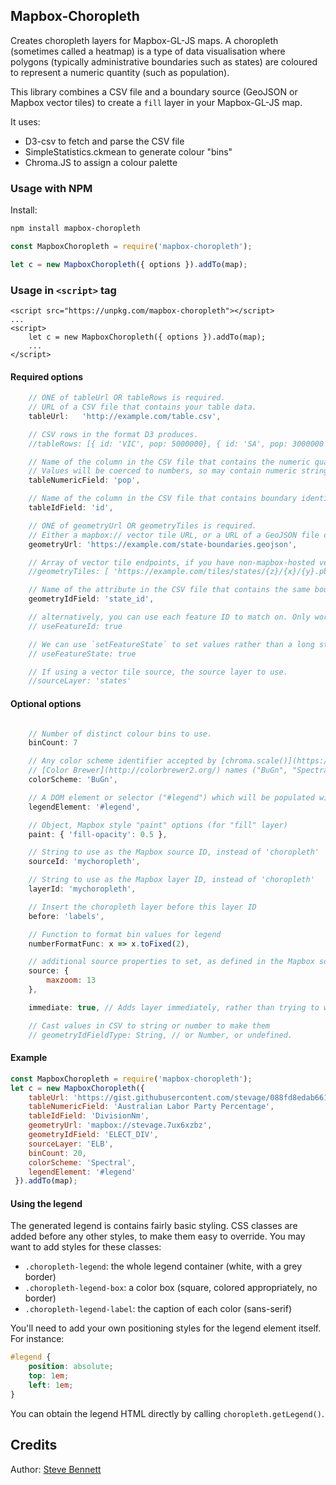 ## Mapbox-Choropleth

Creates choropleth layers for Mapbox-GL-JS maps. A choropleth (sometimes called a heatmap) is a type of data visualisation where polygons (typically administrative boundaries such as states) are coloured to represent a numeric quantity (such as population).

This library combines a CSV file and a boundary source (GeoJSON or Mapbox vector tiles) to create a `fill` layer in your Mapbox-GL-JS map.

It uses:

* D3-csv to fetch and parse the CSV file
* SimpleStatistics.ckmean to generate colour "bins"
* Chroma.JS to assign a colour palette

### Usage with NPM

Install:

```bash
npm install mapbox-choropleth
```

```js
const MapboxChoropleth = require('mapbox-choropleth');

let c = new MapboxChoropleth({ options }).addTo(map);
```

### Usage in `<script>` tag

    <script src="https://unpkg.com/mapbox-choropleth"></script>
    ...
    <script>
        let c = new MapboxChoropleth({ options }).addTo(map);
        ...
    </script>


#### Required options

```js
    // ONE of tableUrl OR tableRows is required.
    // URL of a CSV file that contains your table data.
    tableUrl:   'http://example.com/table.csv',

    // CSV rows in the format D3 produces.
    //tableRows: [{ id: 'VIC', pop: 5000000}, { id: 'SA', pop: 3000000 }, ...],

    // Name of the column in the CSV file that contains the numeric quantity to be visualised.
    // Values will be coerced to numbers, so may contain numeric strings ("3.5").
    tableNumericField: 'pop',

    // Name of the column in the CSV file that contains boundary identifiers
    tableIdField: 'id',

    // ONE of geometryUrl OR geometryTiles is required.
    // Either a mapbox:// vector tile URL, or a URL of a GeoJSON file containing the boundary geometry.
    geometryUrl: 'https://example.com/state-boundaries.geojson',

    // Array of vector tile endpoints, if you have non-mapbox-hosted vector tiles.
    //geometryTiles: [ 'https://example.com/tiles/states/{z}/{x}/{y}.pbf' ],

    // Name of the attribute in the CSV file that contains the same boundary identifiers as tableIdField
    geometryIdField: 'state_id',

    // alternatively, you can use each feature ID to match on. Only works for numeric fields.
    // useFeatureId: true

    // We can use `setFeatureState` to set values rather than a long style. Requires `useFeatureId`
    // useFeatureState: true

    // If using a vector tile source, the source layer to use.
    //sourceLayer: 'states'
```

#### Optional options

```js

    // Number of distinct colour bins to use.
    binCount: 7

    // Any color scheme identifier accepted by [chroma.scale()](https://gka.github.io/chroma.js/#chroma-scale), including
    // [Color Brewer](http://colorbrewer2.org/) names ("BuGn", "Spectral") and arrays (['blue', 'white', 'red']).
    colorScheme: 'BuGn',

    // A DOM element or selector ("#legend") which will be populated with a legend.
    legendElement: '#legend',

    // Object, Mapbox style "paint" options (for "fill" layer)
    paint: { 'fill-opacity': 0.5 },

    // String to use as the Mapbox source ID, instead of 'choropleth'
    sourceId: 'mychoropleth',

    // String to use as the Mapbox layer ID, instead of 'choropleth'
    layerId: 'mychoropleth',

    // Insert the choropleth layer before this layer ID
    before: 'labels',

    // Function to format bin values for legend
    numberFormatFunc: x => x.toFixed(2),

    // additional source properties to set, as defined in the Mapbox source
    source: {
        maxzoom: 13
    },

    immediate: true, // Adds layer immediately, rather than trying to wait till the map is ready. Defaults to false.

    // Cast values in CSV to string or number to make them
    // geometryIdFieldType: String, // or Number, or undefined.
```

#### Example

```js
const MapboxChoropleth = require('mapbox-choropleth');
let c = new MapboxChoropleth({
    tableUrl: 'https://gist.githubusercontent.com/stevage/088fd8edab66157e1a307f521e38ecca/raw/46d01d54a7d95cac1ad88347aa910b5de3946b3e/elb.csv',
    tableNumericField: 'Australian Labor Party Percentage',
    tableIdField: 'DivisionNm',
    geometryUrl: 'mapbox://stevage.7ux6xzbz',
    geometryIdField: 'ELECT_DIV',
    sourceLayer: 'ELB',
    binCount: 20,
    colorScheme: 'Spectral',
    legendElement: '#legend'
 }).addTo(map);
```

#### Using the legend

The generated legend is contains fairly basic styling. CSS classes are added before any other styles, to make them easy to override. You may want to add styles for these classes:

* `.choropleth-legend`: the whole legend container (white, with a grey border)
* `.choropleth-legend-box`: a color box (square, colored appropriately, no border)
* `.choropleth-legend-label`: the caption of each color (sans-serif)

You'll need to add your own positioning styles for the legend element itself. For instance:

```css
#legend {
    position: absolute;
    top: 1em;
    left: 1em;
}
```

You can obtain the legend HTML directly by calling `choropleth.getLegend()`.

## Credits

Author: [Steve Bennett](https://github.com/stevage)
